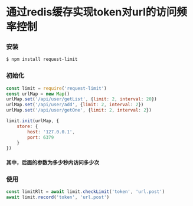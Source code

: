 # 通过redis缓存实现token对url的访问频率控制

### 安装
```bash
$ npm install request-limit
```

### 初始化
```js
const limit = require('request-limit')
const urlMap = new Map()
urlMap.set('/api/user/getList', {limit: 2, interval: 20})
urlMap.set('/api/user/add', {limit: 2, interval: 2})
urlMap.set('/api/user/getOne', {limit: 2, interval: 2})

limit.init(urlMap, {
    store: {
        host: '127.0.0.1',
        port: 6379
    }
})
```
#### 其中，后面的参数为多少秒内访问多少次

### 使用
```js
const limitRlt = await limit.checkLimit('token', 'url.post')
await limit.record('token', 'url.post')

```